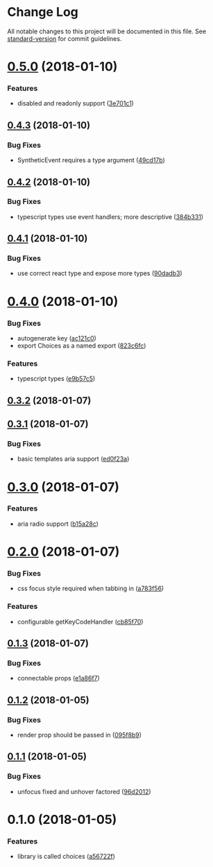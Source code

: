 # Change Log

All notable changes to this project will be documented in this file. See [standard-version](https://github.com/conventional-changelog/standard-version) for commit guidelines.

<a name="0.5.0"></a>
# [0.5.0](https://github.com/sebinsua/react-choices/compare/v0.4.3...v0.5.0) (2018-01-10)


### Features

* disabled and readonly support ([3e701c1](https://github.com/sebinsua/react-choices/commit/3e701c1))



<a name="0.4.3"></a>
## [0.4.3](https://github.com/sebinsua/react-choices/compare/v0.4.2...v0.4.3) (2018-01-10)


### Bug Fixes

* SyntheticEvent requires a type argument ([49cd17b](https://github.com/sebinsua/react-choices/commit/49cd17b))



<a name="0.4.2"></a>
## [0.4.2](https://github.com/sebinsua/react-choices/compare/v0.4.1...v0.4.2) (2018-01-10)


### Bug Fixes

* typescript types use event handlers; more descriptive ([384b331](https://github.com/sebinsua/react-choices/commit/384b331))



<a name="0.4.1"></a>
## [0.4.1](https://github.com/sebinsua/react-choices/compare/v0.4.0...v0.4.1) (2018-01-10)


### Bug Fixes

* use correct react type and expose more types ([90dadb3](https://github.com/sebinsua/react-choices/commit/90dadb3))



<a name="0.4.0"></a>
# [0.4.0](https://github.com/sebinsua/react-choices/compare/v0.3.1...v0.4.0) (2018-01-10)


### Bug Fixes

* autogenerate key ([ac121c0](https://github.com/sebinsua/react-choices/commit/ac121c0))
* export Choices as a named export ([823c6fc](https://github.com/sebinsua/react-choices/commit/823c6fc))


### Features

* typescript types ([e9b57c5](https://github.com/sebinsua/react-choices/commit/e9b57c5))



<a name="0.3.2"></a>
## [0.3.2](https://github.com/sebinsua/react-choices/compare/v0.3.1...v0.3.2) (2018-01-07)



<a name="0.3.1"></a>
## [0.3.1](https://github.com/sebinsua/react-choices/compare/v0.3.0...v0.3.1) (2018-01-07)


### Bug Fixes

* basic templates aria support ([ed0f23a](https://github.com/sebinsua/react-choices/commit/ed0f23a))



<a name="0.3.0"></a>
# [0.3.0](https://github.com/sebinsua/react-choices/compare/v0.2.0...v0.3.0) (2018-01-07)


### Features

* aria radio support ([b15a28c](https://github.com/sebinsua/react-choices/commit/b15a28c))



<a name="0.2.0"></a>
# [0.2.0](https://github.com/sebinsua/react-choices/compare/v0.1.3...v0.2.0) (2018-01-07)


### Bug Fixes

* css focus style required when tabbing in ([a783f56](https://github.com/sebinsua/react-choices/commit/a783f56))


### Features

* configurable getKeyCodeHandler ([cb85f70](https://github.com/sebinsua/react-choices/commit/cb85f70))



<a name="0.1.3"></a>
## [0.1.3](https://github.com/sebinsua/react-choices/compare/v0.1.2...v0.1.3) (2018-01-07)


### Bug Fixes

* connectable props ([e1a86f7](https://github.com/sebinsua/react-choices/commit/e1a86f7))



<a name="0.1.2"></a>
## [0.1.2](https://github.com/sebinsua/react-choices/compare/v0.1.1...v0.1.2) (2018-01-05)


### Bug Fixes

* render prop should be passed in ([095f8b9](https://github.com/sebinsua/react-choices/commit/095f8b9))



<a name="0.1.1"></a>
## [0.1.1](https://github.com/sebinsua/react-choices/compare/v0.1.0...v0.1.1) (2018-01-05)


### Bug Fixes

* unfocus fixed and unhover factored ([96d2012](https://github.com/sebinsua/react-choices/commit/96d2012))



<a name="0.1.0"></a>
# 0.1.0 (2018-01-05)


### Features

* library is called choices ([a56722f](https://github.com/sebinsua/react-choices/commit/a56722f))
